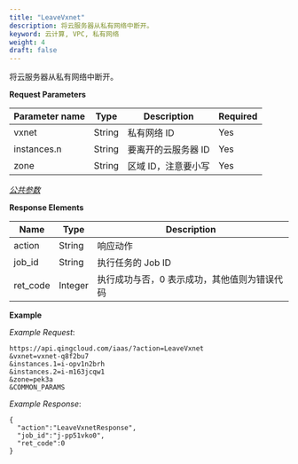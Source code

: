 ```yaml
---
title: "LeaveVxnet"
description: 将云服务器从私有网络中断开。
keyword: 云计算, VPC, 私有网络
weight: 4
draft: false
---
```




将云服务器从私有网络中断开。

**Request Parameters**

| Parameter name | Type | Description | Required |
| --- | --- | --- | --- |
| vxnet | String | 私有网络 ID | Yes |
| instances.n | String | 要离开的云服务器 ID | Yes |
| zone | String | 区域 ID，注意要小写 | Yes |

[_公共参数_](../../get_api/parameters/)

**Response Elements**

| Name | Type | Description |
| --- | --- | --- |
| action | String | 响应动作 |
| job_id | String | 执行任务的 Job ID |
| ret_code | Integer | 执行成功与否，0 表示成功，其他值则为错误代码 |

**Example**

_Example Request_:

```
https://api.qingcloud.com/iaas/?action=LeaveVxnet
&vxnet=vxnet-q8f2bu7
&instances.1=i-opv1n2brh
&instances.2=i-m163jcqw1
&zone=pek3a
&COMMON_PARAMS
```

_Example Response_:

```
{
  "action":"LeaveVxnetResponse",
  "job_id":"j-pp51vko0",
  "ret_code":0
}
```
